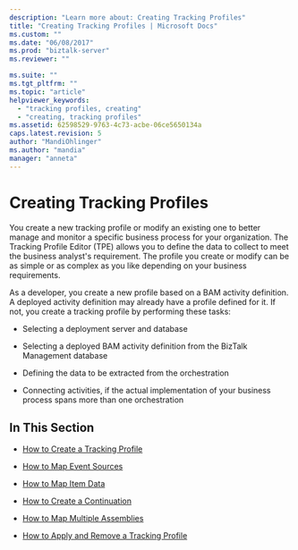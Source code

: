 ```yaml
---
description: "Learn more about: Creating Tracking Profiles"
title: "Creating Tracking Profiles | Microsoft Docs"
ms.custom: ""
ms.date: "06/08/2017"
ms.prod: "biztalk-server"
ms.reviewer: ""

ms.suite: ""
ms.tgt_pltfrm: ""
ms.topic: "article"
helpviewer_keywords: 
  - "tracking profiles, creating"
  - "creating, tracking profiles"
ms.assetid: 62598529-9763-4c73-acbe-06ce5650134a
caps.latest.revision: 5
author: "MandiOhlinger"
ms.author: "mandia"
manager: "anneta"
---
```

# Creating Tracking Profiles
You create a new tracking profile or modify an existing one to better manage and monitor a specific business process for your organization. The Tracking Profile Editor (TPE) allows you to define the data to collect to meet the business analyst's requirement. The profile you create or modify can be as simple or as complex as you like depending on your business requirements.  
  
 As a developer, you create a new profile based on a BAM activity definition. A deployed activity definition may already have a profile defined for it. If not, you create a tracking profile by performing these tasks:  
  
-   Selecting a deployment server and database  
  
-   Selecting a deployed BAM activity definition from the BizTalk Management database  
  
-   Defining the data to be extracted from the orchestration  
  
-   Connecting activities, if the actual implementation of your business process spans more than one orchestration  
  
## In This Section  
  
-   [How to Create a Tracking Profile](../core/how-to-create-a-tracking-profile.md)  
  
-   [How to Map Event Sources](../core/how-to-map-event-sources.md)  
  
-   [How to Map Item Data](../core/how-to-map-item-data.md)  
  
-   [How to Create a Continuation](../core/how-to-create-a-continuation.md)  
  
-   [How to Map Multiple Assemblies](../core/how-to-map-multiple-assemblies.md)  
  
-   [How to Apply and Remove a Tracking Profile](../core/how-to-apply-and-remove-a-tracking-profile.md)
